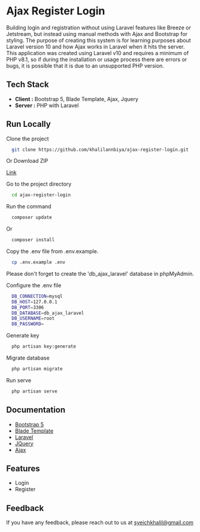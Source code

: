 # Ajax Register Login

Building login and registration without using Laravel features like Breeze or Jetstream, but instead using manual methods with Ajax and Bootstrap for styling. The purpose of creating this system is for learning purposes about Laravel version 10 and how Ajax works in Laravel when it hits the server. This application was created using Laravel v10 and requires a minimum of PHP v8.1, so if during the installation or usage process there are errors or bugs, it is possible that it is due to an unsupported PHP version.

## Tech Stack

-   **Client :** Bootstrap 5, Blade Template, Ajax, Jquery
-   **Server :** PHP with Laravel

## Run Locally

Clone the project

```bash
  git clone https://github.com/khalilannbiya/ajax-register-login.git
```

Or Download ZIP

[Link](https://github.com/khalilannbiya/ajax-register-login/archive/refs/heads/main.zip)

Go to the project directory

```bash
  cd ajax-register-login
```

Run the command

```bash
  composer update
```

Or

```bash
  composer install
```

Copy the .env file from .env.example.

```bash
  cp .env.example .env
```

Please don't forget to create the 'db_ajax_laravel' database in phpMyAdmin.

Configure the .env file

```bash
  DB_CONNECTION=mysql
  DB_HOST=127.0.0.1
  DB_PORT=3306
  DB_DATABASE=db_ajax_laravel
  DB_USERNAME=root
  DB_PASSWORD=
```

Generate key

```bash
  php artisan key:generate
```

Migrate database

```bash
  php artisan migrate
```

Run serve

```bash
  php artisan serve
```

## Documentation

-   [Bootstrap 5](https://getbootstrap.com/docs/5.3/getting-started/introduction/)
-   [Blade Template](https://laravel.com/docs/10.x/blade)
-   [Laravel](https://laravel.com/docs/10.x)
-   [JQuery](https://api.jquery.com/)
-   [Ajax](https://www.w3schools.com/js/js_ajax_intro.asp)

## Features

-   Login
-   Register

## Feedback

If you have any feedback, please reach out to us at syeichkhalil@gmail.com
